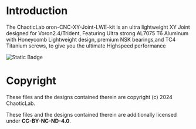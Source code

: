 # Introduction
The ChaoticLab oron-CNC-XY-Joint-LWE-kit is an ultra lightweight XY Joint designed for Voron2.4/Trident, Featuring Ultra strong AL7075 T6 Aluminum with Honeycomb Lightweight design,  premium NSK bearings,and TC4 Titanium screws, to give you the ultimate Highspeed performance



![Static Badge](https://img.shields.io/badge/License-CC_BY--NC--ND_4.0-GREEN)
# Copyright

These files and the designs contained therein are copyright (c) 2024 ChaoticLab.

These files and the designs contained therein are additionally licensed under **CC-BY-NC-ND-4.0**.

